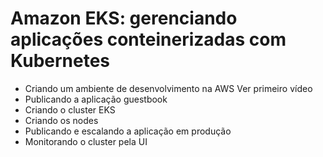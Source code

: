 # Amazon EKS: gerenciando aplicações conteinerizadas com Kubernetes

- Criando um ambiente de desenvolvimento na AWS Ver primeiro vídeo
- Publicando a aplicação guestbook
- Criando o cluster EKS
- Criando os nodes
- Publicando e escalando a aplicação em produção
- Monitorando o cluster pela UI